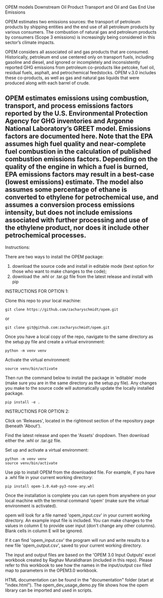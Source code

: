 OPEM models Downstream Oil Product Transport and Oil and Gas End Use Emissions

OPEM estimates two emissions sources: the transport of petroleum products by shipping entities and the end use of all petroleum products by various consumers. The combustion of natural gas and petroleum products by consumers (Scope 3 emissions) is increasingly being considered in this sector’s climate impacts.

OPEM considers all associated oil and gas products that are consumed. Historically, petroleum end use centered only on transport fuels, including gasoline and diesel, and ignored or incompletely and inconsistently reported GHG emissions from petroleum co-products like petcoke, fuel oil, residual fuels, asphalt, and petrochemical feedstocks. OPEM v.3.0 includes these co-products, as well as gas and natural gas liquids that were produced along with each barrel of crude.

OPEM estimates emissions using combustion, transport, and process emissions factors reported by the U.S. Environmental Protection Agency for GHG inventories and Argonne National Laboratory’s GREET model. Emissions factors are documented here. Note that the EPA assumes high fuel quality and near-complete fuel combustion in the calculation of published combustion emissions factors. Depending on the quality of the engine in which a fuel is burned, EPA emissions factors may result in a best-case (lowest emissions) estimate. The model also assumes some percentage of ethane is converted to ethylene for petrochemical use, and assumes a conversion process emissions intensity, but does not include emissions associated with further processing and use of the ethylene product, nor does it include other petrochemical processes.
-------------


Instructions:

There are two ways to install the OPEM package: 

1) download the source code and install in editable mode (best option for those who want to make changes to the code);
2) download the .whl or .tar.gz file from the latest release and install with pip


INSTRUCTIONS FOR OPTION 1:

Clone this repo to your local machine:

```
git clone https://github.com/zacharyschmidt/opem.git
``` 
or
```
git clone git@github.com:zacharyschmidt/opem.git
```

Once you have a local copy of the repo, navigate to the same directory as the setup.py file and create a virtual environment:

```
python -m venv venv
```

Activate the virtual environment:

```
source venv/bin/activate
```

Then run the command below to install the package in 'editable' mode (make sure you are in the same directory as the setup.py file). Any changes you make to the source code will automatically update the locally installed package.

```
pip install -e .
```


INSTRUCTIONS FOR OPTION 2:

Click on 'Releases', located in the rightmost section of the repository page (beneath 'About').

Find the latest release and open the 'Assets' dropdown. Then download either the .whl or .tar.gz file.

Set up and activate a virtual environment:

```
python -m venv venv
source venv/bin/activate
```

Use pip to install OPEM from the downloaded file. For example, if you have a .whl file in your current working directory:

```
pip install opem-1.0.4a0-py3-none-any.whl
```


Once the installation is complete you can run opem from anywhere on your local machine with the terminal command 'opem' (make sure the virtual environment is activated).

opem will look for a file named 'opem_input.csv' in your current working directory. An example input file is included. You can make changes to the values in column E to provide user input (don't change any other columns). Blank cells in column E will be ignored.

If it can find 'opem_input.csv' the program will run and write results to a new file 'opem_output.csv', saved to your current working directory.

The input and output files are based on the 'OPEM 3.0 Input Outputs' excel workbook created by Raghav Muralidharan (included in this repo). Please refer to this workbook to see how the names in the input/output csv filed map to parameters in the OPEM3.0 workbook.

HTML documentation can be found in the "documentation" folder (start at "index.html"). The opem_dev_usage_demo.py file shows how the opem library can be imported and used in scripts. 


